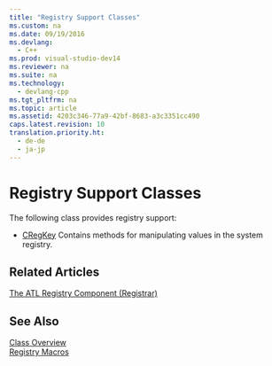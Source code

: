 ```yaml
---
title: "Registry Support Classes"
ms.custom: na
ms.date: 09/19/2016
ms.devlang: 
  - C++
ms.prod: visual-studio-dev14
ms.reviewer: na
ms.suite: na
ms.technology: 
  - devlang-cpp
ms.tgt_pltfrm: na
ms.topic: article
ms.assetid: 4203c346-77a9-42bf-8683-a3c3351cc490
caps.latest.revision: 10
translation.priority.ht: 
  - de-de
  - ja-jp
---
```

# Registry Support Classes
The following class provides registry support:  
  
-   [CRegKey](../vs140/CRegKey-Class.md) Contains methods for manipulating values in the system registry.  
  
## Related Articles  
 [The ATL Registry Component (Registrar)](../vs140/ATL-Registry-Component--Registrar-.md)  
  
## See Also  
 [Class Overview](../vs140/ATL-Class-Overview.md)   
 [Registry Macros](../vs140/Registry-Macros.md)